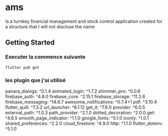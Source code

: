 # ams

Is a turnkey financial management and stock control application created for a structure that I will not disclose the name

## Getting Started
### Executer la commence suivante
```
flutter pub get 
```
### les plugin que j'ai utilisé

  panara_dialogs: ^0.1.4
  animated_login: ^1.7.2
  shimmer_pro: ^0.0.6
  firebase_auth: ^4.8.0
  firebase_core: ^2.15.1
  firebase_storage: ^11.2.6
  firebase_messaging: ^14.6.7
  awesome_notifications: ^0.7.4+1
  pdf: ^3.10.4
  flutter_quill: ^7.3.2
  url_launcher: ^6.1.12
  get_it: ^7.6.0
  provider: ^6.0.5
  external_path: ^1.0.3
  path_provider: ^2.1.0
  dotted_decoration: ^2.0.0
  get: ^4.6.5
  smooth_page_indicator: ^1.1.0
  google_fonts: ^5.1.0
  iconly: ^1.0.1
  shared_preferences: ^2.2.0
  cloud_firestore: ^4.9.0
  http: ^1.1.0
  flutter_dotenv: ^5.1.0

  


